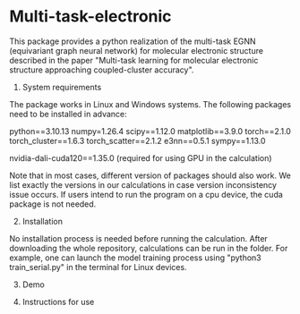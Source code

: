 # Multi-task-electronic
This package provides a python realization of the multi-task EGNN (equivariant graph neural network) for molecular electronic structure described in the paper "Multi-task learning for molecular electronic structure approaching coupled-cluster accuracy".

1. System requirements

The package works in Linux and Windows systems. The following packages need to be installed in advance:

python==3.10.13
numpy=1.26.4
scipy==1.12.0
matplotlib==3.9.0
torch==2.1.0
torch_cluster==1.6.3
torch_scatter==2.1.2
e3nn==0.5.1
sympy==1.13.0

nvidia-dali-cuda120==1.35.0  (required for using GPU in the calculation)

Note that in most cases, different version of packages should also work. We list exactly the versions in our calculations in case version inconsistency issue occurs. If users intend to run the program on a cpu device, the cuda package is not needed.

2. Installation

No installation process is needed before running the calculation. After downloading the whole repository, calculations can be run in the folder. 
For example, one can launch the model training process using "python3 train_serial.py" in the terminal for Linux devices. 

3. Demo



4. Instructions for use

